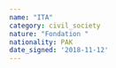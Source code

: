 ```yaml
---
name: "ITA"
category: civil_society
nature: "Fondation "
nationality: PAK
date_signed: '2018-11-12'
---
```

    